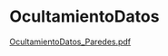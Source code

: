# OcultamientoDatos
[OcultamientoDatos_Paredes.pdf](https://github.com/Antix199/OcultamientoDatos/files/12810139/OcultamientoDatos_Paredes.pdf)
